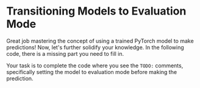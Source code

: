 # Transitioning Models to Evaluation Mode

Great job mastering the concept of using a trained PyTorch model to make predictions! Now, let's further solidify your knowledge. In the following code, there is a missing part you need to fill in.

Your task is to complete the code where you see the `TODO:` comments, specifically setting the model to evaluation mode before making the prediction.